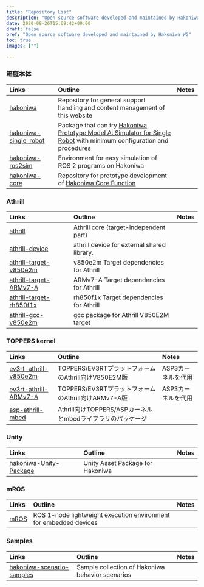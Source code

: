 ```yaml
---
title: "Repository List"
description: "Open source software developed and maintained by Hakoniwa WG"
date: 2020-08-26T15:09:42+09:00
draft: false
bref: "Open source software developed and maintained by Hakoniwa WG"
toc: true
images: [""]

---
```


### 箱庭本体
|Links|Outline|Notes|
|:--|:--|:--|
| [hakoniwa](https://github.com/toppers/hakoniwa) | Repository for general support handling and content management of this website |   |
| [hakoniwa-single_robot](https://github.com/toppers/hakoniwa-single_robot) | Package that can try [Hakoniwa Prototype Model A: Simulator for Single Robot](/hakoniwa/prototypes/single-robot) with minimum configuration and procedures |   |
| [hakoniwa-ros2sim](https://github.com/toppers/hakoniwa-ros2sim) | Environment for easy simulation of ROS 2 programs on Hakoniwa |   |
| [hakoniwa-core](https://github.com/toppers/hakoniwa-core) | Repository for prototype development of [Hakoniwa Core Function](/hakoniwa/docs/core) |   |

### Athrill
|Links|Outline|Notes|
|:--|:--|:--|
| [athrill](https://github.com/toppers/athrill) | Athrill core (target-independent part) |   |
| [athrill-device](https://github.com/toppers/athrill-device) | athrill device for external shared library. |   |
| [athrill-target-v850e2m](https://github.com/toppers/athrill-target-v850e2m) | v850e2m Target dependencies for Athrill | |
| [athrill-target-ARMv7-A](https://github.com/toppers/athrill-target-ARMv7-A) | ARMv7-A Target dependencies for Athrill | |
| [athrill-target-rh850f1x](https://github.com/toppers/athrill-target-rh850f1x) | rh850f1x Target dependencies for Athrill | |
| [athrill-gcc-v850e2m](https://github.com/toppers/athrill-gcc-v850e2m) | gcc package for Athrill V850E2M target |   |

### TOPPERS kernel
|Links|Outline|Notes|
|:--|:--|:--|
| [ev3rt-athrill-v850e2m](https://github.com/toppers/ev3rt-athrill-v850e2m) | TOPPERS/EV3RTプラットフォームのAthrill向けV850E2M版 | ASP3カーネルを代用  |
| [ev3rt-athrill-ARMv7-A](https://github.com/toppers/ev3rt-athrill-ARMv7-A) | TOPPERS/EV3RTプラットフォームのAthrill向けARMv7-A版 | ASP3カーネルを代用  |
| [asp-athrill-mbed](https://github.com/toppers/asp-athrill-mbed) | Athrill向けTOPPERS/ASPカーネルとmbedライブラリのパッケージ |   |

### Unity
|Links|Outline|Notes|
|:--|:--|:--|
| [hakoniwa-Unity-Package](https://github.com/toppers/hakoniwa-Unity-Package) | Unity Asset Package for Hakoniwa | |

### mROS
|Links|Outline|Notes|
|:--|:--|:--|
| [mROS](https://github.com/tlk-emb/mROS) | ROS 1-node lightweight execution environment for embedded devices | |

### Samples
|Links|Outline|Notes|
|:--|:--|:--|
| [hakoniwa-scenario-samples](https://github.com/toppers/hakoniwa-scenario-samples) | Sample collection of Hakoniwa behavior scenarios | |

